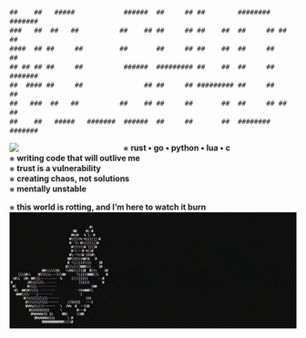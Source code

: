 ```plaintext
##    ##   #####            ######  ##     ## ##        ########   #######  
###   ##  ##   ##          ##    ## ##     ## ##    ##  ##     ## ##     ## 
####  ## ##     ##         ##       ##     ## ##    ##  ##     ##        ## 
## ## ## ##     ##          ######  ######### ##    ##  ##     ##  #######  
##  #### ##     ##               ## ##     ## ######### ##     ##        ## 
##   ###  ##   ##          ##    ## ##     ##       ##  ##     ## ##     ## 
##    ##   #####   #######  ######  ##     ##       ##  ########   #######  

```

<picture><img align="left" src="gif.gif" width="200px"></picture>
⨳ **rust • go • python • lua • c**  
⨳ **writing code that will outlive me**  
⨳ **trust is a vulnerability**  
⨳ **creating chaos, not solutions**  
⨳ **mentally unstable**  

⨳ **this world is rotting, and I’m here to watch it burn**  
<picture><img align="center" src="gif2.gif" width="1000px"></picture>

